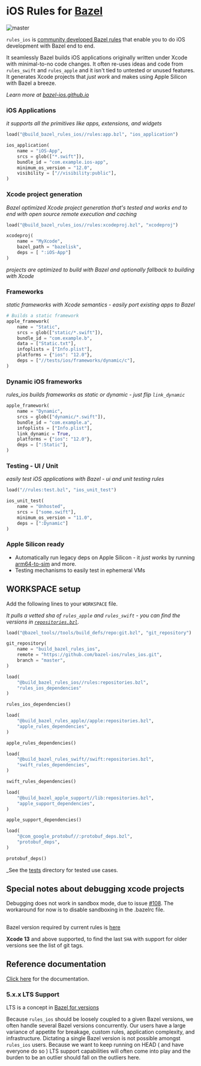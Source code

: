 # iOS Rules for [Bazel](https://bazel.build)

![master](https://github.com/bazel-ios/rules_ios/workflows/CI-master/badge.svg)

`rules_ios` is [community developed Bazel rules](https://bazel-ios.github.io/)
that enable you to do iOS development with Bazel end to end.

It seamlessly Bazel builds iOS applications originally written under Xcode with
minimal-to-no code changes. It often re-uses ideas and code from `rules_swift`
and `rules_apple` and it isn't tied to untested or unused features. It generates
Xcode projects that _just work_ and makes using Apple Silicon with Bazel a
breeze.

_Learn more at [bazel-ios.github.io](https://bazel-ios.github.io/)_

### iOS Applications

_it supports all the primitives like apps, extensions, and widgets_

```python
load("@build_bazel_rules_ios//rules:app.bzl", "ios_application")

ios_application(
    name = "iOS-App",
    srcs = glob(["*.swift"]),
    bundle_id = "com.example.ios-app",
    minimum_os_version = "12.0",
    visibility = ["//visibility:public"],
)
```

### Xcode project generation

_Bazel optimized Xcode project generation that's tested and works end to end with open source remote execution and caching_

```python
load("@build_bazel_rules_ios//rules:xcodeproj.bzl", "xcodeproj")

xcodeproj(
    name = "MyXcode",
    bazel_path = "bazelisk",
    deps = [ ":iOS-App"] 
)
```

_projects are optimized to build with Bazel and optionally fallback to building with Xcode_


### Frameworks

_static frameworks with Xcode semantics - easily port existing apps to Bazel_

```python
# Builds a static framework
apple_framework(
    name = "Static",
    srcs = glob(["static/*.swift"]),
    bundle_id = "com.example.b",
    data = ["Static.txt"],
    infoplists = ["Info.plist"],
    platforms = {"ios": "12.0"},
    deps = ["//tests/ios/frameworks/dynamic/c"],
)
```

### Dynamic iOS frameworks

_rules_ios builds frameworks as static or dynamic - just flip
`link_dynamic`_

```python
apple_framework(
    name = "Dynamic",
    srcs = glob(["dynamic/*.swift"]),
    bundle_id = "com.example.a",
    infoplists = ["Info.plist"],
    link_dynamic = True,
    platforms = {"ios": "12.0"},
    deps = [":Static"],
)
```

### Testing - UI / Unit

_easily test iOS applications with Bazel - ui and unit testing rules_

```python
load("//rules:test.bzl", "ios_unit_test")

ios_unit_test(
    name = "Unhosted",
    srcs = ["some.swift"],
    minimum_os_version = "11.0",
    deps = [":Dynamic"]
)
```

### Apple Silicon ready

- Automatically run legacy deps on Apple Silicon - it _just works_ by running [arm64-to-sim](https://github.com/bogo/arm64-to-sim) and more.
- Testing mechanisms to easily test in ephemeral VMs

## WORKSPACE setup

Add the following lines to your `WORKSPACE` file.

_It pulls a vetted sha of `rules_apple` and `rules_swift` - you can find the
versions in
[`repositories.bzl`](https://github.com/bazel-ios/rules_ios/tree/master/rules/repositories.bzl)._

```python
load("@bazel_tools//tools/build_defs/repo:git.bzl", "git_repository")

git_repository(
    name = "build_bazel_rules_ios",
    remote = "https://github.com/bazel-ios/rules_ios.git",
    branch = "master",
)

load(
    "@build_bazel_rules_ios//rules:repositories.bzl",
    "rules_ios_dependencies"
)

rules_ios_dependencies()

load(
    "@build_bazel_rules_apple//apple:repositories.bzl",
    "apple_rules_dependencies",
)

apple_rules_dependencies()

load(
    "@build_bazel_rules_swift//swift:repositories.bzl",
    "swift_rules_dependencies",
)

swift_rules_dependencies()

load(
    "@build_bazel_apple_support//lib:repositories.bzl",
    "apple_support_dependencies",
)

apple_support_dependencies()

load(
    "@com_google_protobuf//:protobuf_deps.bzl",
    "protobuf_deps",
)

protobuf_deps()
```

_See the [tests](https://github.com/bazel-ios/rules_ios/tree/master/tests)
directory for tested use cases.

## Special notes about debugging xcode projects
Debugging does not work in sandbox mode, due to issue [#108](https://github.com/bazel-ios/rules_ios/issues/108). The workaround for now is to disable sandboxing in the .bazelrc file.

## 


Bazel version required by current rules is [here](https://github.com/bazel-ios/rules_ios/blob/master/.bazelversion)

**Xcode 13** and above supported, to find the last `SHA` with support for older versions see the list of git tags.

## Reference documentation

[Click here](https://github.com/bazel-ios/rules_ios/tree/master/docs)
for the documentation.


### 5.x.x LTS Support

LTS is a concept in [Bazel for versions](https://blog.bazel.build/2020/11/10/long-term-support-release.html)

Because `rules_ios` should be loosely coupled to a given Bazel versions, we
often handle several Bazel versions concurrently. Our users have a large
variance of appetite for breakage, custom rules, application complexity, and
infrastructure.  Dictating a single Bazel version is not possible amongst
`rules_ios` users.  Because we want to keep running on HEAD ( and have everyone
do so ) LTS support capabilities will often come into play and the burden to be
an outlier should fall on the outliers here.

